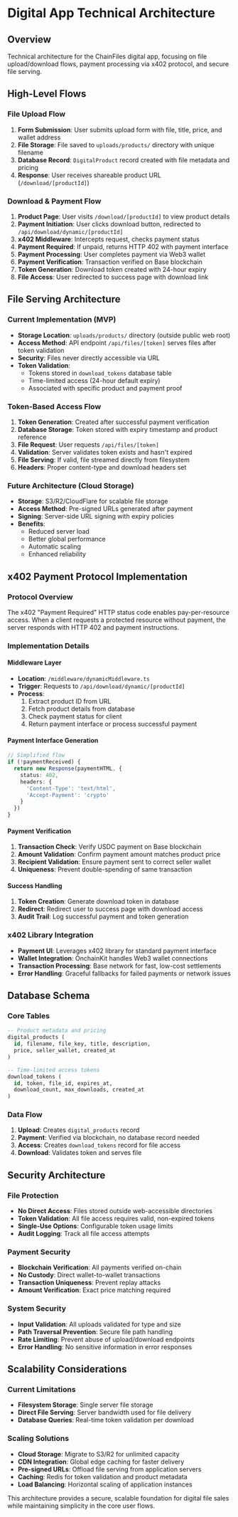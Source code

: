 # Digital App Technical Architecture

## Overview

Technical architecture for the ChainFiles digital app, focusing on file upload/download flows, payment processing via x402 protocol, and secure file serving.

## High-Level Flows

### File Upload Flow
1. **Form Submission**: User submits upload form with file, title, price, and wallet address
2. **File Storage**: File saved to `uploads/products/` directory with unique filename
3. **Database Record**: `DigitalProduct` record created with file metadata and pricing
4. **Response**: User receives shareable product URL (`/download/[productId]`)

### Download & Payment Flow
1. **Product Page**: User visits `/download/[productId]` to view product details
2. **Payment Initiation**: User clicks download button, redirected to `/api/download/dynamic/[productId]`
3. **x402 Middleware**: Intercepts request, checks payment status
4. **Payment Required**: If unpaid, returns HTTP 402 with payment interface
5. **Payment Processing**: User completes payment via Web3 wallet
6. **Payment Verification**: Transaction verified on Base blockchain
7. **Token Generation**: Download token created with 24-hour expiry
8. **File Access**: User redirected to success page with download link

## File Serving Architecture

### Current Implementation (MVP)
- **Storage Location**: `uploads/products/` directory (outside public web root)
- **Access Method**: API endpoint `/api/files/[token]` serves files after token validation
- **Security**: Files never directly accessible via URL
- **Token Validation**: 
  - Tokens stored in `download_tokens` database table
  - Time-limited access (24-hour default expiry)
  - Associated with specific product and payment proof

### Token-Based Access Flow
1. **Token Generation**: Created after successful payment verification
2. **Database Storage**: Token stored with expiry timestamp and product reference
3. **File Request**: User requests `/api/files/[token]`
4. **Validation**: Server validates token exists and hasn't expired
5. **File Serving**: If valid, file streamed directly from filesystem
6. **Headers**: Proper content-type and download headers set

### Future Architecture (Cloud Storage)
- **Storage**: S3/R2/CloudFlare for scalable file storage
- **Access Method**: Pre-signed URLs generated after payment
- **Signing**: Server-side URL signing with expiry policies
- **Benefits**: 
  - Reduced server load
  - Better global performance
  - Automatic scaling
  - Enhanced reliability

## x402 Payment Protocol Implementation

### Protocol Overview
The x402 "Payment Required" HTTP status code enables pay-per-resource access. When a client requests a protected resource without payment, the server responds with HTTP 402 and payment instructions.

### Implementation Details

#### Middleware Layer
- **Location**: `/middleware/dynamicMiddleware.ts`
- **Trigger**: Requests to `/api/download/dynamic/[productId]`
- **Process**:
  1. Extract product ID from URL
  2. Fetch product details from database
  3. Check payment status for client
  4. Return payment interface or process successful payment

#### Payment Interface Generation
```typescript
// Simplified flow
if (!paymentReceived) {
  return new Response(paymentHTML, {
    status: 402,
    headers: {
      'Content-Type': 'text/html',
      'Accept-Payment': 'crypto'
    }
  })
}
```

#### Payment Verification
1. **Transaction Check**: Verify USDC payment on Base blockchain
2. **Amount Validation**: Confirm payment amount matches product price
3. **Recipient Validation**: Ensure payment sent to correct seller wallet
4. **Uniqueness**: Prevent double-spending of same transaction

#### Success Handling
1. **Token Creation**: Generate download token in database
2. **Redirect**: Redirect user to success page with download access
3. **Audit Trail**: Log successful payment and token generation

### x402 Library Integration
- **Payment UI**: Leverages x402 library for standard payment interface
- **Wallet Integration**: OnchainKit handles Web3 wallet connections
- **Transaction Processing**: Base network for fast, low-cost settlements
- **Error Handling**: Graceful fallbacks for failed payments or network issues

## Database Schema

### Core Tables
```sql
-- Product metadata and pricing
digital_products (
  id, filename, file_key, title, description, 
  price, seller_wallet, created_at
)

-- Time-limited access tokens
download_tokens (
  id, token, file_id, expires_at, 
  download_count, max_downloads, created_at
)
```

### Data Flow
1. **Upload**: Creates `digital_products` record
2. **Payment**: Verified via blockchain, no database record needed
3. **Access**: Creates `download_tokens` record for file access
4. **Download**: Validates token and serves file

## Security Architecture

### File Protection
- **No Direct Access**: Files stored outside web-accessible directories
- **Token Validation**: All file access requires valid, non-expired tokens
- **Single-Use Options**: Configurable token usage limits
- **Audit Logging**: Track all file access attempts

### Payment Security
- **Blockchain Verification**: All payments verified on-chain
- **No Custody**: Direct wallet-to-wallet transactions
- **Transaction Uniqueness**: Prevent replay attacks
- **Amount Verification**: Exact price matching required

### System Security
- **Input Validation**: All uploads validated for type and size
- **Path Traversal Prevention**: Secure file path handling
- **Rate Limiting**: Prevent abuse of upload/download endpoints
- **Error Handling**: No sensitive information in error responses

## Scalability Considerations

### Current Limitations
- **Filesystem Storage**: Single server file storage
- **Direct File Serving**: Server bandwidth used for file delivery
- **Database Queries**: Real-time token validation per download

### Scaling Solutions
- **Cloud Storage**: Migrate to S3/R2 for unlimited capacity
- **CDN Integration**: Global edge caching for faster delivery
- **Pre-signed URLs**: Offload file serving from application servers
- **Caching**: Redis for token validation and product metadata
- **Load Balancing**: Horizontal scaling of application instances

This architecture provides a secure, scalable foundation for digital file sales while maintaining simplicity in the core user flows.
